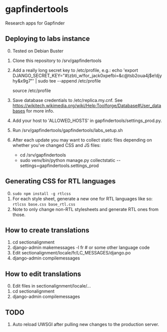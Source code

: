 # gapfindertools
Research apps for Gapfinder

## Deploying to labs instance
0. Tested on Debian Buster
1. Clone this repository to /srv/gapfindertools
2. Add a really long secret key to /etc/profile, e.g.:
   echo 'export DJANGO_SECRET_KEY="#)zbti_w!for_jack0xpefbi=&c@tsb2oua4j$e!djyhy&x9g7"' | sudo tee --append /etc/profile

   source /etc/profile
3. Save database credentials to /etc/replica.my.cnf. See
   https://wikitech.wikimedia.org/wiki/Help:Toolforge/Database#User_databases
   for more info.
4. Add your host to 'ALLOWED_HOSTS' in gapfindertools/settings_prod.py.
5. Run /srv/gapfindertools/gapfindertools/labs_setup.sh
6. After each update you may want to collect static files depending on
   whether you've changed CSS and JS files:
   - cd /srv/gapfindertools
   - sudo venv/bin/python manage.py collectstatic --settings=gapfindertools.settings_prod

## Generating CSS for RTL languages
0. `sudo npm install -g rtlcss`
1. For each style sheet, generate a new one for RTL languages like so:
   `rtlcss base.css base_rtl.css`
2. Note to only change non-RTL stylesheets and generate RTL ones from
   those.

## How to create translations
1. cd sectionalignment
2. django-admin makemessages -l fr  # or some other language code
3. Edit sectionalignment/locale/fr/LC_MESSAGES/django.po
4. django-admin compilemessages

## How to edit translations
0. Edit files in sectionalignment/locale/...
1. cd sectionalignment
2. django-admin compilemessages

## TODO
1. Auto reload UWSGI after pulling new changes to the production server.
